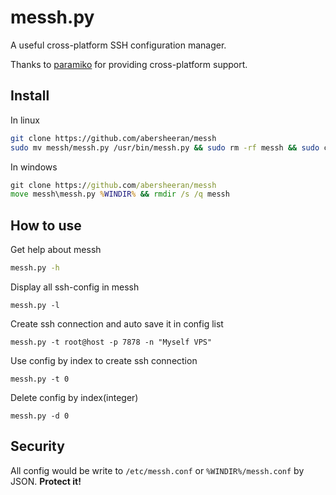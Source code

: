 # messh.py

A useful cross-platform SSH configuration manager.

Thanks to [paramiko](https://github.com/paramiko/paramiko/blob/master/demos/interactive.py) for providing cross-platform support.

## Install

In linux

```bash
git clone https://github.com/abersheeran/messh
sudo mv messh/messh.py /usr/bin/messh.py && sudo rm -rf messh && sudo chmod +x /usr/bin/messh.py
```

In windows

```bat
git clone https://github.com/abersheeran/messh
move messh\messh.py %WINDIR% && rmdir /s /q messh
```

## How to use

Get help about messh

```bash
messh.py -h
```

Display all ssh-config in messh

```
messh.py -l
```

Create ssh connection and auto save it in config list

```
messh.py -t root@host -p 7878 -n "Myself VPS"
```

Use config by index to create ssh connection

```
messh.py -t 0
```

Delete config by index(integer)

```
messh.py -d 0
```

## Security

All config would be write to `/etc/messh.conf` or `%WINDIR%/messh.conf` by JSON. **Protect it!**
